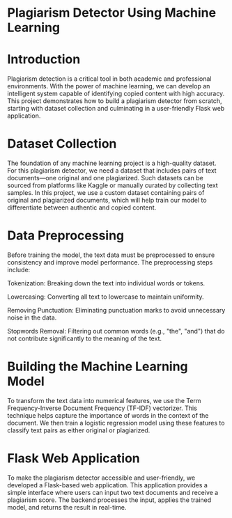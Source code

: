 # Plagiarism Detector Using Machine Learning
# Introduction
Plagiarism detection is a critical tool in both academic and professional environments. With the power of machine learning, we can develop an intelligent system capable of identifying copied content with high accuracy. This project demonstrates how to build a plagiarism detector from scratch, starting with dataset collection and culminating in a user-friendly Flask web application.

# Dataset Collection
The foundation of any machine learning project is a high-quality dataset. For this plagiarism detector, we need a dataset that includes pairs of text documents—one original and one plagiarized. Such datasets can be sourced from platforms like Kaggle or manually curated by collecting text samples. In this project, we use a custom dataset containing pairs of original and plagiarized documents, which will help train our model to differentiate between authentic and copied content.

# Data Preprocessing
Before training the model, the text data must be preprocessed to ensure consistency and improve model performance. The preprocessing steps include:

Tokenization: Breaking down the text into individual words or tokens.

Lowercasing: Converting all text to lowercase to maintain uniformity.

Removing Punctuation: Eliminating punctuation marks to avoid unnecessary noise in the data.

Stopwords Removal: Filtering out common words (e.g., "the", "and") that do not contribute significantly to the meaning of the text.

# Building the Machine Learning Model
To transform the text data into numerical features, we use the Term Frequency-Inverse Document Frequency (TF-IDF) vectorizer. This technique helps capture the importance of words in the context of the document. We then train a logistic regression model using these features to classify text pairs as either original or plagiarized.

# Flask Web Application
To make the plagiarism detector accessible and user-friendly, we developed a Flask-based web application. This application provides a simple interface where users can input two text documents and receive a plagiarism score. The backend processes the input, applies the trained model, and returns the result in real-time.

